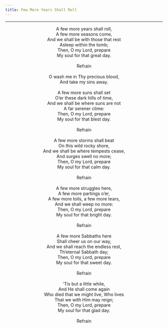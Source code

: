 ```yaml
---
title: Few More Years Shall Roll
---
```


---
<center>
A few more years shall roll,<br/>
A few more seasons come,<br/>
And we shall be with those that rest<br/>
Asleep within the tomb;<br/>
Then, O my Lord, prepare<br/>
My soul for that great day.<br/>
<br/>
Refrain<br/>
<br/>
O wash me in Thy precious blood,<br/>
And take my sins away.<br/>
<br/>
A few more suns shall set<br/>
O’er these dark hills of time,<br/>
And we shall be where suns are not<br/>
A far serener clime:<br/>
Then, O my Lord, prepare<br/>
My soul for that blest day.<br/>
<br/>
Refrain<br/>
<br/>
A few more storms shall beat<br/>
On this wild rocky shore,<br/>
And we shall be where tempests cease,<br/>
And surges swell no more;<br/>
Then, O my Lord, prepare<br/>
My soul for that calm day.<br/>
<br/>
Refrain<br/>
<br/>
A few more struggles here,<br/>
A few more partings o’er,<br/>
A few more toils, a few more tears,<br/>
And we shall weep no more:<br/>
Then, O my Lord, prepare<br/>
My soul for that bright day.<br/>
<br/>
Refrain<br/>
<br/>
A few more Sabbaths here<br/>
Shall cheer us on our way,<br/>
And we shall reach the endless rest,<br/>
Th’eternal Sabbath day;<br/>
Then, O my Lord, prepare<br/>
My soul for that sweet day.<br/>
<br/>
Refrain<br/>
<br/>
’Tis but a little while,<br/>
And He shall come again<br/>
Who died that we might live, Who lives<br/>
That we with Him may reign;<br/>
Then, O my Lord, prepare<br/>
My soul for that glad day.<br/>
<br/>
Refrain
</center>